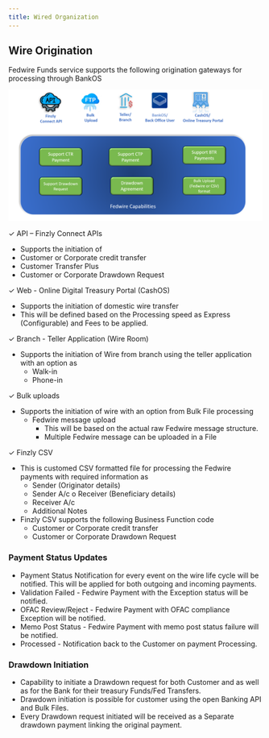 ```yaml
---
title: Wired Organization
---
```




## **Wire Origination**


Fedwire Funds service supports the following origination gateways for processing through BankOS 

![image info](./images/Wired.png)

&#10003; API – Finzly Connect APIs
  - Supports the initiation of
  - Customer or Corporate credit transfer 
  - Customer Transfer Plus 
  - Customer or Corporate Drawdown Request

&#10003; Web - Online Digital Treasury Portal (CashOS)

- Supports the initiation of domestic wire transfer
- This will be defined based on the Processing speed as Express (Configurable) and Fees to be applied.

&#10003;  Branch - Teller Application (Wire Room) 

- Supports the initiation of Wire from branch using the teller application with an option as
  - Walk-in 
  - Phone-in

&#10003;  Bulk uploads 

- Supports the initiation of wire with an option from Bulk File processing
  - Fedwire message upload 
    - This will be based on the actual raw Fedwire message structure.
    - Multiple Fedwire message can be uploaded in a File

&#10003;   Finzly CSV

- This is customed CSV formatted file for processing the Fedwire payments with required information as
  - Sender (Originator details) 
  - Sender A/c o Receiver (Beneficiary details) 
  - Receiver A/c 
  - Additional Notes
- Finzly CSV supports the following Business Function code
  - Customer or Corporate credit transfer 
  - Customer or Corporate Drawdown Request


### **Payment Status Updates**
  - Payment Status Notification for every event on the wire life cycle will be notified. This will be applied for both outgoing and incoming payments.
  - Validation Failed - Fedwire Payment with the Exception status will be notified.
  - OFAC Review/Reject - Fedwire Payment with OFAC compliance Exception will be notified.
  - Memo Post Status - Fedwire Payment with memo post status failure will be notified.
  - Processed - Notification back to the Customer on payment Processing.

### **Drawdown Initiation**
-  Capability to initiate a Drawdown request for both Customer and as well as for the Bank for their treasury Funds/Fed Transfers.
  - Drawdown initiation is possible for customer using the open Banking API and Bulk Files.
  - Every Drawdown request initiated will be received as a Separate drawdown payment linking the original payment. 

